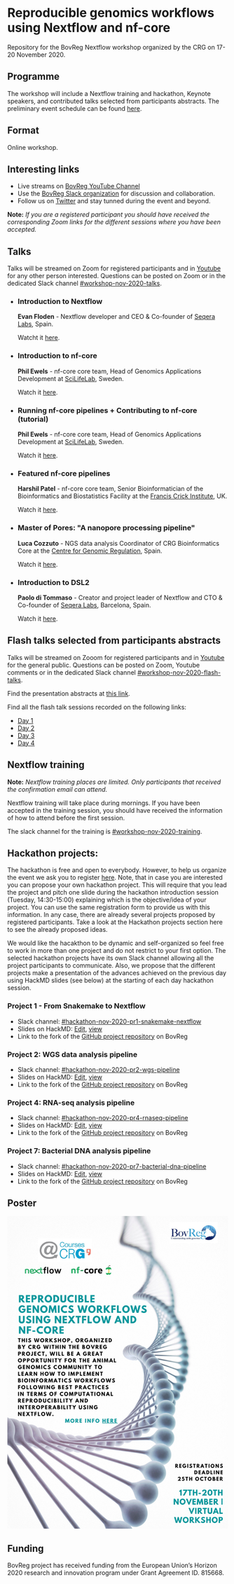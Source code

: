 # Reproducible genomics workflows using Nextflow and nf-core

Repository for the BovReg Nextflow workshop organized by the CRG on 17-20 November 2020.

## Programme

The workshop will include a Nextflow training and hackathon, Keynote speakers, and contributed talks selected from participants abstracts. The preliminary event schedule can be found [here](https://sites.google.com/view/reproduciblegenomicsworkflowsu/home).

## Format

Online workshop.

## Interesting links

* Live streams on [BovReg YouTube Channel](https://www.youtube.com/channel/UC0qhdZc9pDT_6dEk3qDUvcA/)
* Use the [BovReg Slack organization](https://join.slack.com/t/bovreg/shared_invite/zt-ior2kx7r-nU04LE3B2RuhTn5ModJJog) for discussion and collaboration.
* Follow us on [Twitter](https://twitter.com/BovReg) and stay tunned during the event and beyond.

**Note:** *If you are a registered participant you should have received the corresponding Zoom links for the different sessions where you have been accepted.*

## Talks

Talks will be streamed on Zoom for registered participants and in [Youtube](https://www.youtube.com/channel/UC0qhdZc9pDT_6dEk3qDUvcA/) for any other person interested. Questions can be posted on Zoom or in the dedicated Slack channel [#workshop-nov-2020-talks](https://bovreg.slack.com/channels/workshop-nov-2020-talks).

* ### Introduction to Nextflow

    **Evan Floden** - Nextflow developer and CEO & Co-founder of [Seqera Labs](https://www.seqera.io/), Spain.

    Watcht it [here](https://youtu.be/EjyMzdoCgjQ?list=PLVWPa8WxHNpQCPsBwMDxUfADe5QkFGF6L).

* ### Introduction to nf-core

    **Phil Ewels** - nf-core core team, Head of Genomics Applications Development at [SciLifeLab](https://www.scilifelab.se/), Sweden.

    Watch it [here](https://youtu.be/-GcuxoIpfOc?list=PLVWPa8WxHNpQCPsBwMDxUfADe5QkFGF6L).

* ### Running nf-core pipelines + Contributing to nf-core (tutorial)

    **Phil Ewels** - nf-core core team, Head of Genomics Applications Development at [SciLifeLab](https://www.scilifelab.se/),
Sweden.

    Watch it [here](https://youtu.be/lUJ1L-qDeXM?list=PLVWPa8WxHNpQCPsBwMDxUfADe5QkFGF6L).

* ### Featured nf-core pipelines

    **Harshil Patel** - nf-core core team, Senior Bioinformatician of  the Bioinformatics and Biostatistics Facility at the
[Francis Crick Institute](https://www.crick.ac.uk/), UK.
    
    Watch it [here](https://youtu.be/hCGuF9bA9ho?list=PLVWPa8WxHNpQCPsBwMDxUfADe5QkFGF6L).

* ### Master of Pores: "A nanopore processing pipeline"

    **Luca Cozzuto** - NGS data analysis Coordinator of CRG Bioinformatics Core  at the
[Centre for Genomic Regulation](https://www.crg.eu/), Spain. 

    Watch it [here](https://youtu.be/fG1PhU6mMxA?list=PLVWPa8WxHNpQCPsBwMDxUfADe5QkFGF6L).
    
* ### Introduction to DSL2

    **Paolo di Tommaso** - Creator and project leader of Nextflow and CTO & Co-founder of [Seqera Labs](https://www.seqera.io/), Barcelona, Spain.
 
    Watch it [here](https://youtu.be/-Ne4OP0aiYw?list=PLVWPa8WxHNpQCPsBwMDxUfADe5QkFGF6L).

## Flash talks selected from participants abstracts

Talks will be streamed on Zooom for registered participants and in [Youtube](https://www.youtube.com/channel/UC0qhdZc9pDT_6dEk3qDUvcA/) for the general public. Questions can be posted on Zoom, Youtube comments or in the dedicated Slack channel [#workshop-nov-2020-flash-talks](https://bovreg.slack.com/channels/workshop-nov-2020-flash-talks).

Find the presentation abstracts at [this link](abstracts.md).

Find all the flash talk sessions recorded on the following links:

* [Day 1](https://youtu.be/VkqNYzV2LDg?list=PLVWPa8WxHNpQCPsBwMDxUfADe5QkFGF6L)
* [Day 2](https://youtu.be/wv_ejOTcStg?list=PLVWPa8WxHNpQCPsBwMDxUfADe5QkFGF6L)
* [Day 3](https://youtu.be/1A5Q1WiaKno?list=PLVWPa8WxHNpQCPsBwMDxUfADe5QkFGF6L)
* [Day 4](https://youtu.be/kwt0Ox-yTEE?list=PLVWPa8WxHNpQCPsBwMDxUfADe5QkFGF6L)

## Nextflow training

**Note:** *Nextflow training places are limited. Only participants that received the confirmation email can attend.*

Nextflow training will take place during mornings. If you have been accepted in the training session, you should have received the information of how to attend before the first session. 

The slack channel for the training is [#workshop-nov-2020-training](https://bovreg.slack.com/channels/workshop-nov-2020-training).

## Hackathon projects:

The hackathon is free and open to everybody. However, to help us organize the event we ask you to register [here](https://docs.google.com/forms/d/e/1FAIpQLSdITmduOynEIZ6kox1VOh_d5sQgeqlZtx4uVD6S4yk7aCupwQ/viewform). Note, that in case you are interested you can propose your own hackathon project. This will require that you lead the project and pitch one slide during the hackathon introduction session (Tuesday, 14:30-15:00) explaining which is the objective/idea of your project. You can use the same registration form to provide us with this information. In any case, there are already several projects proposed by registered participants. Take a look at the Hackathon projects section here to see the already proposed ideas.

We would like the hacakthon to be dynamic and self-organized so feel free to work in more than one project and do not restrict to your first option. The selected hackathon projects have its own Slack channel allowing all the project participants to communicate. Also, we propose that the different projects make a presentation of the advances achieved on the previous day using HackMD slides (see below) at the starting of each day hackathon session.

### Project 1 - From Snakemake to Nextflow

* Slack channel: [#hackathon-nov-2020-pr1-snakemake-nextflow](https://bovreg.slack.com/channels/hackathon-nov-2020-pr1-snakemake-nextflow)
* Slides on HackMD: [Edit](https://hackmd.io/CnblMzNlQwKIesMb9_or5Q), [view](https://hackmd.io/@Hackathon-November-2020/B1HgcJk5v)
* Link to the fork of the [GitHub project repository](https://github.com/BovReg/hackathon-nov-2020-pr1-snakemake-nextflow) on BovReg

### Project 2: WGS data analysis pipeline

* Slack channel: [#hackathon-nov-2020-pr2-wgs-pipeline](https://bovreg.slack.com/channels/hackathon-nov-2020-pr2-wgs-pipeline)
* Slides on HackMD: [Edit](https://hackmd.io/1N8PZ6QdTRyWGLh2-CnEjg), [view](https://hackmd.io/@Hackathon-November-2020/BkH3HM19P)
* Link to the fork of the [GitHub project repository](https://github.com/BovReg/hackathon-nov-2020-pr2-wgs-pipeline) on BovReg

### Project 4: RNA-seq analysis pipeline

* Slack channel: [#hackathon-nov-2020-pr4-rnaseq-pipeline](https://bovreg.slack.com/channels/hackathon-nov-2020-pr4-rnaseq-pipeline)
* Slides on HackMD: [Edit](https://hackmd.io/YVJ4SNcRScCZEKfXlzHh3A), [view](https://hackmd.io/@Hackathon-November-2020/Hykb_fkcD)
* Link to the fork of the [GitHub project repository](https://github.com/friederhadlich/nextflow_ultraLowInput) on BovReg

### Project 7: Bacterial DNA analysis pipeline

* Slack channel: [#hackathon-nov-2020-pr7-bacterial-dna-pipeline](https://bovreg.slack.com/channels/hackathon-nov-2020-pr7-bacterial-dna-pipeline)
* Slides on HackMD: [Edit](https://hackmd.io/GDIhxvPTQvaZX4zF0IM7Uw), [view](https://hackmd.io/@Hackathon-November-2020/HJzJqzyqD)
* Link to the fork of the [GitHub project repository](https://github.com/BovReg/hackathon-nov-2020-pr7-bacterial-dna-pipeline) on BovReg

## Poster

![Workshop bovreg nextflow poster](img/nf-bovreg-workshop20-poster.jpg)

<!---
## Organizers
<br/>
<p float="left">
    <img src="https://github.com/BovReg/nf-workshop20/blob/master/logos/crg_courses_logo.jpg" width="200" /> 
    &nbsp
    <img src="https://github.com/BovReg/nf-workshop20/blob/master/logos/crg_logo.png" width="200" />
    &nbsp
    <img src="https://github.com/BovReg/nf-workshop20/blob/master/logos/BovReg_logo.jpg" width="200" />
</p>
---> 

<!--- ![CRG Logo](https://github.com/BovReg/nf-workshop20/blob/master/logos/crg_logo.png) ![BovReg Log](https://github.com/BovReg/nf-workshop20/blob/master/logos/BovReg_logo.jpg) ---> 


## Funding

BovReg project has received funding from the European Union’s Horizon 2020 research and innovation program under 
Grant Agreement ID. 815668.






